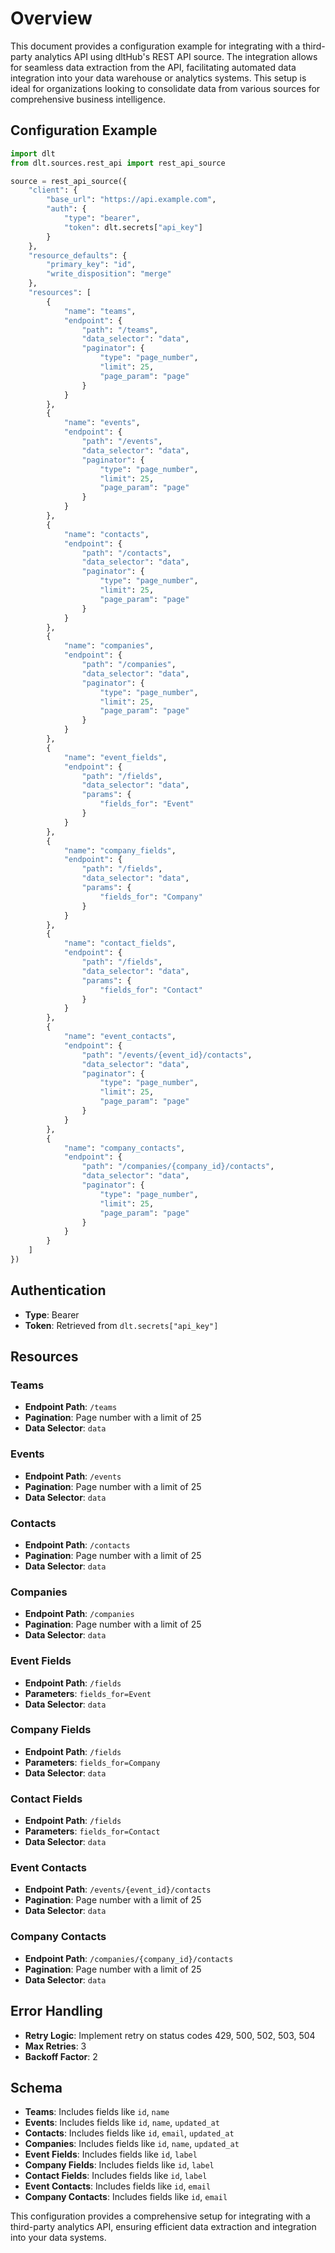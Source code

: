 # Overview

This document provides a configuration example for integrating with a third-party analytics API using dltHub's REST API source. The integration allows for seamless data extraction from the API, facilitating automated data integration into your data warehouse or analytics systems. This setup is ideal for organizations looking to consolidate data from various sources for comprehensive business intelligence.

## Configuration Example

```python
import dlt
from dlt.sources.rest_api import rest_api_source

source = rest_api_source({
    "client": {
        "base_url": "https://api.example.com",
        "auth": {
            "type": "bearer",
            "token": dlt.secrets["api_key"]
        }
    },
    "resource_defaults": {
        "primary_key": "id",
        "write_disposition": "merge"
    },
    "resources": [
        {
            "name": "teams",
            "endpoint": {
                "path": "/teams",
                "data_selector": "data",
                "paginator": {
                    "type": "page_number",
                    "limit": 25,
                    "page_param": "page"
                }
            }
        },
        {
            "name": "events",
            "endpoint": {
                "path": "/events",
                "data_selector": "data",
                "paginator": {
                    "type": "page_number",
                    "limit": 25,
                    "page_param": "page"
                }
            }
        },
        {
            "name": "contacts",
            "endpoint": {
                "path": "/contacts",
                "data_selector": "data",
                "paginator": {
                    "type": "page_number",
                    "limit": 25,
                    "page_param": "page"
                }
            }
        },
        {
            "name": "companies",
            "endpoint": {
                "path": "/companies",
                "data_selector": "data",
                "paginator": {
                    "type": "page_number",
                    "limit": 25,
                    "page_param": "page"
                }
            }
        },
        {
            "name": "event_fields",
            "endpoint": {
                "path": "/fields",
                "data_selector": "data",
                "params": {
                    "fields_for": "Event"
                }
            }
        },
        {
            "name": "company_fields",
            "endpoint": {
                "path": "/fields",
                "data_selector": "data",
                "params": {
                    "fields_for": "Company"
                }
            }
        },
        {
            "name": "contact_fields",
            "endpoint": {
                "path": "/fields",
                "data_selector": "data",
                "params": {
                    "fields_for": "Contact"
                }
            }
        },
        {
            "name": "event_contacts",
            "endpoint": {
                "path": "/events/{event_id}/contacts",
                "data_selector": "data",
                "paginator": {
                    "type": "page_number",
                    "limit": 25,
                    "page_param": "page"
                }
            }
        },
        {
            "name": "company_contacts",
            "endpoint": {
                "path": "/companies/{company_id}/contacts",
                "data_selector": "data",
                "paginator": {
                    "type": "page_number",
                    "limit": 25,
                    "page_param": "page"
                }
            }
        }
    ]
})
```

## Authentication

- **Type**: Bearer
- **Token**: Retrieved from `dlt.secrets["api_key"]`

## Resources

### Teams
- **Endpoint Path**: `/teams`
- **Pagination**: Page number with a limit of 25
- **Data Selector**: `data`

### Events
- **Endpoint Path**: `/events`
- **Pagination**: Page number with a limit of 25
- **Data Selector**: `data`

### Contacts
- **Endpoint Path**: `/contacts`
- **Pagination**: Page number with a limit of 25
- **Data Selector**: `data`

### Companies
- **Endpoint Path**: `/companies`
- **Pagination**: Page number with a limit of 25
- **Data Selector**: `data`

### Event Fields
- **Endpoint Path**: `/fields`
- **Parameters**: `fields_for=Event`
- **Data Selector**: `data`

### Company Fields
- **Endpoint Path**: `/fields`
- **Parameters**: `fields_for=Company`
- **Data Selector**: `data`

### Contact Fields
- **Endpoint Path**: `/fields`
- **Parameters**: `fields_for=Contact`
- **Data Selector**: `data`

### Event Contacts
- **Endpoint Path**: `/events/{event_id}/contacts`
- **Pagination**: Page number with a limit of 25
- **Data Selector**: `data`

### Company Contacts
- **Endpoint Path**: `/companies/{company_id}/contacts`
- **Pagination**: Page number with a limit of 25
- **Data Selector**: `data`

## Error Handling

- **Retry Logic**: Implement retry on status codes 429, 500, 502, 503, 504
- **Max Retries**: 3
- **Backoff Factor**: 2

## Schema

- **Teams**: Includes fields like `id`, `name`
- **Events**: Includes fields like `id`, `name`, `updated_at`
- **Contacts**: Includes fields like `id`, `email`, `updated_at`
- **Companies**: Includes fields like `id`, `name`, `updated_at`
- **Event Fields**: Includes fields like `id`, `label`
- **Company Fields**: Includes fields like `id`, `label`
- **Contact Fields**: Includes fields like `id`, `label`
- **Event Contacts**: Includes fields like `id`, `email`
- **Company Contacts**: Includes fields like `id`, `email`

This configuration provides a comprehensive setup for integrating with a third-party analytics API, ensuring efficient data extraction and integration into your data systems.